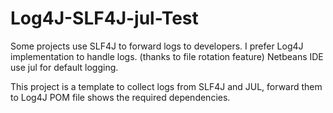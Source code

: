 # Log4J-SLF4J-jul-Test

Some projects use SLF4J to forward logs to developers.
I prefer Log4J implementation to handle logs. (thanks to file rotation feature)
Netbeans IDE use jul for default logging.

This project is a template to collect logs from SLF4J and JUL, forward them to Log4J
POM file shows the required dependencies.
